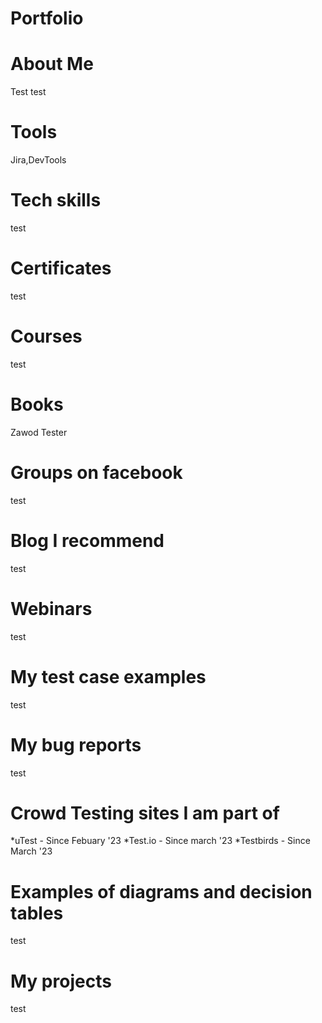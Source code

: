 # Portfolio
# About Me
Test test

# Tools
Jira,DevTools

# Tech skills
test

# Certificates
test

# Courses
test

# Books
Zawod Tester 

# Groups on facebook
test

# Blog I recommend 
test

# Webinars 
test

# My test case examples
test

# My bug reports
test

# Crowd Testing sites I am part of
*uTest - Since Febuary '23
*Test.io - Since march '23
*Testbirds - Since March '23

# Examples of diagrams and decision tables
test

# My projects
test
